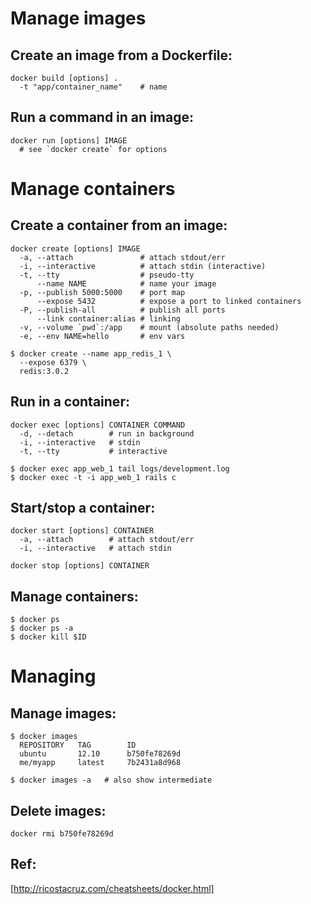 # Manage images

## Create an image from a Dockerfile:
```
docker build [options] .
  -t "app/container_name"    # name
```
## Run a command in an image:
```
docker run [options] IMAGE
  # see `docker create` for options
```
# Manage containers

## Create a container from an image:
```
docker create [options] IMAGE
  -a, --attach               # attach stdout/err
  -i, --interactive          # attach stdin (interactive)
  -t, --tty                  # pseudo-tty
      --name NAME            # name your image
  -p, --publish 5000:5000    # port map
      --expose 5432          # expose a port to linked containers
  -P, --publish-all          # publish all ports
      --link container:alias # linking
  -v, --volume `pwd`:/app    # mount (absolute paths needed)
  -e, --env NAME=hello       # env vars

$ docker create --name app_redis_1 \
  --expose 6379 \
  redis:3.0.2
```
## Run in a container:
```
docker exec [options] CONTAINER COMMAND
  -d, --detach        # run in background
  -i, --interactive   # stdin
  -t, --tty           # interactive

$ docker exec app_web_1 tail logs/development.log
$ docker exec -t -i app_web_1 rails c
```
## Start/stop a container:
```
docker start [options] CONTAINER
  -a, --attach        # attach stdout/err
  -i, --interactive   # attach stdin

docker stop [options] CONTAINER
```
## Manage containers:
```
$ docker ps
$ docker ps -a
$ docker kill $ID
```
# Managing

## Manage images:
```
$ docker images
  REPOSITORY   TAG        ID
  ubuntu       12.10      b750fe78269d
  me/myapp     latest     7b2431a8d968

$ docker images -a   # also show intermediate
```
## Delete images:
```
docker rmi b750fe78269d
```
## Ref:
[http://ricostacruz.com/cheatsheets/docker.html]
